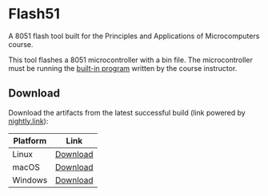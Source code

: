 # Flash51

A 8051 flash tool built for the Principles and Applications of Microcomputers course.

This tool flashes a 8051 microcontroller with a bin file. The microcontroller must be running the [built-in program](docs/RCV.ASM) written by the course instructor.

## Download

Download the artifacts from the latest successful build (link powered by [nightly.link](https://github.com/oprypin/nightly.link)):

| Platform | Link                                                                                           |
|----------|------------------------------------------------------------------------------------------------|
| Linux    | [Download](https://nightly.link/chenghsuanho/flash51/workflows/build/main/flash51-Linux.zip)   |
| macOS    | [Download](https://nightly.link/chenghsuanho/flash51/workflows/build/main/flash51-macOS.zip)   |
| Windows  | [Download](https://nightly.link/chenghsuanho/flash51/workflows/build/main/flash51-Windows.zip) |
